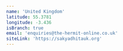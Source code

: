 ```yaml
---
name: 'United Kingdom'
latitude: 55.3781
longitude: -3.436
isBranch: true
email: 'enquiries@the-hermit-online.co.uk'
siteLink: 'https://sakyadhitauk.org'
---
```

